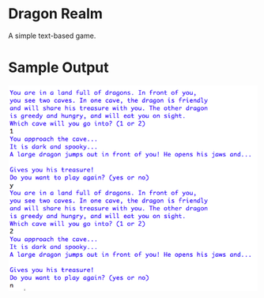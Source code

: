 Dragon Realm
========================================================
A simple text-based game.

Sample Output
========================================================
![Sample output Dragon Realm](https://github.com/nihathalici/Invent-with-Python/blob/main/Dragon-Realm/screenshot_dragon.PNG)
